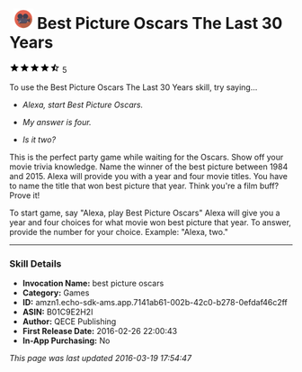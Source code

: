 # &nbsp;<img src="app_icon" alt="Best Picture Oscars The Last 30 Years icon" width="36"> Best Picture Oscars The Last 30 Years
![4.6 stars](../../../images/ic_star_black_18dp_1x.png)![4.6 stars](../../../images/ic_star_black_18dp_1x.png)![4.6 stars](../../../images/ic_star_black_18dp_1x.png)![4.6 stars](../../../images/ic_star_black_18dp_1x.png)![4.6 stars](../../../images/ic_star_half_black_18dp_1x.png) 5

To use the Best Picture Oscars The Last 30 Years skill, try saying...

* *Alexa, start Best Picture Oscars.*

* *My answer is four.*

* *Is it two?*

This is the perfect party game while waiting for the Oscars. Show off your movie trivia knowledge. Name the winner of the best picture between 1984 and 2015. Alexa will provide you with a year and four movie titles. You have to name the title that won best picture that year. Think you're a film buff? Prove it! 

To start game, say "Alexa, play Best Picture Oscars"
Alexa will give you a year and four choices for what movie won best picture that year. 
To answer, provide the number for your choice. Example: "Alexa, two."

***

### Skill Details

* **Invocation Name:** best picture oscars
* **Category:** Games
* **ID:** amzn1.echo-sdk-ams.app.7141ab61-002b-42c0-b278-0efdaf46c2ff
* **ASIN:** B01C9E2H2I
* **Author:** QECE Publishing
* **First Release Date:** 2016-02-26 22:00:43
* **In-App Purchasing:** No

*This page was last updated 2016-03-19 17:54:47*
